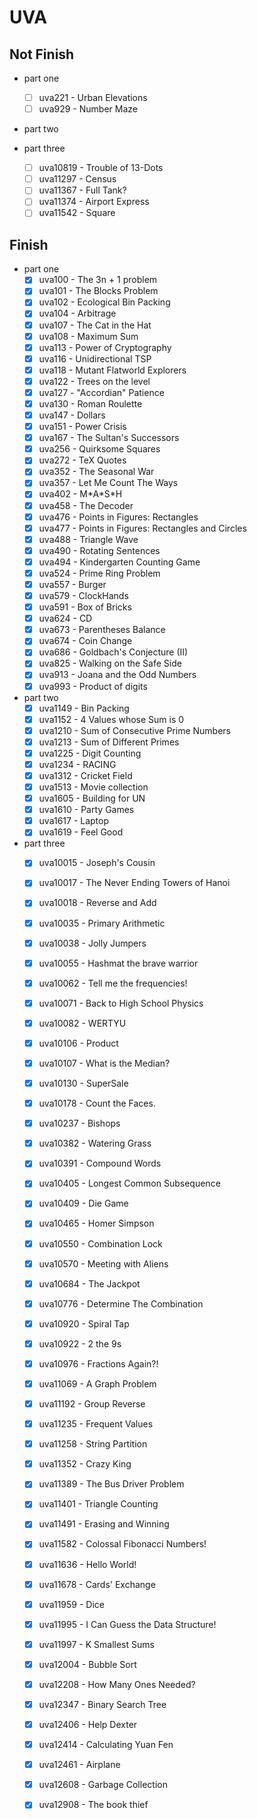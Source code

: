 # UVA

## Not Finish

* part one
	* [ ] uva221 - Urban Elevations
	* [ ] uva929 - Number Maze

* part two

* part three
	* [ ] uva10819 - Trouble of 13-Dots
	* [ ] uva11297 - Census
	* [ ] uva11367 - Full Tank?
	* [ ] uva11374 - Airport Express
	* [ ] uva11542 - Square

## Finish

* part one
	* [x] uva100 - The 3n + 1 problem
	* [x] uva101 - The Blocks Problem
	* [x] uva102 - Ecological Bin Packing
	* [x] uva104 - Arbitrage
	* [x] uva107 - The Cat in the Hat
	* [x] uva108 - Maximum Sum
	* [x] uva113 - Power of Cryptography
	* [x] uva116 - Unidirectional TSP
	* [x] uva118 - Mutant Flatworld Explorers
	* [x] uva122 - Trees on the level
	* [x] uva127 - "Accordian" Patience
	* [x] uva130 - Roman Roulette
	* [x] uva147 - Dollars 
	* [x] uva151 - Power Crisis
	* [x] uva167 - The Sultan's Successors
	* [x] uva256 - Quirksome Squares
	* [x] uva272 - TeX Quotes
	* [x] uva352 - The Seasonal War
	* [x] uva357 - Let Me Count The Ways
	* [x] uva402 - M\*A\*S\*H
	* [x] uva458 - The Decoder
	* [x] uva476 - Points in Figures: Rectangles
	* [x] uva477 - Points in Figures: Rectangles and Circles
	* [x] uva488 - Triangle Wave
	* [x] uva490 - Rotating Sentences
	* [x] uva494 - Kindergarten Counting Game
	* [x] uva524 - Prime Ring Problem
	* [x] uva557 - Burger
	* [x] uva579 - ClockHands
	* [x] uva591 - Box of Bricks
	* [x] uva624 - CD
	* [x] uva673 - Parentheses Balance
	* [x] uva674 - Coin Change
	* [x] uva686 - Goldbach's Conjecture (II)
	* [x] uva825 - Walking on the Safe Side
	* [x] uva913 - Joana and the Odd Numbers
	* [x] uva993 - Product of digits

* part two
	* [x] uva1149 - Bin Packing
	* [x] uva1152 - 4 Values whose Sum is 0
	* [x] uva1210 - Sum of Consecutive Prime Numbers
	* [x] uva1213 - Sum of Different Primes
	* [x] uva1225 - Digit Counting
	* [x] uva1234 - RACING
	* [x] uva1312 - Cricket Field
	* [x] uva1513 - Movie collection
	* [x] uva1605 - Building for UN
	* [x] uva1610 - Party Games
	* [x] uva1617 - Laptop
	* [x] uva1619 - Feel Good

* part three
	* [x] uva10015 - Joseph's Cousin
	* [x] uva10017 - The Never Ending Towers of Hanoi
	* [x] uva10018 - Reverse and Add
	* [x] uva10035 - Primary Arithmetic
	* [x] uva10038 - Jolly Jumpers
	* [x] uva10055 - Hashmat the brave warrior
	* [x] uva10062 - Tell me the frequencies!
	* [x] uva10071 - Back to High School Physics
	* [x] uva10082 - WERTYU
	* [x] uva10106 - Product
	* [x] uva10107 - What is the Median?
	* [x] uva10130 - SuperSale
	* [x] uva10178 - Count the Faces.
	* [x] uva10237 - Bishops
	* [x] uva10382 - Watering Grass
	* [x] uva10391 - Compound Words
	* [x] uva10405 - Longest Common Subsequence
	* [x] uva10409 - Die Game
	* [x] uva10465 - Homer Simpson
	* [x] uva10550 - Combination Lock
	* [x] uva10570 - Meeting with Aliens
	* [x] uva10684 - The Jackpot
	* [x] uva10776 - Determine The Combination
	* [x] uva10920 - Spiral Tap
	* [x] uva10922 - 2 the 9s
	* [x] uva10976 - Fractions Again?!
	* [x] uva11069 - A Graph Problem
	* [x] uva11192 - Group Reverse
	* [x] uva11235 - Frequent Values
	* [x] uva11258 - String Partition
	* [x] uva11352 - Crazy King
	* [x] uva11389 - The Bus Driver Problem
	* [x] uva11401 - Triangle Counting
	* [x] uva11491 - Erasing and Winning
	* [x] uva11582 - Colossal Fibonacci Numbers!
	* [x] uva11636 - Hello World!
	* [x] uva11678 - Cards' Exchange
	* [x] uva11959 - Dice
	* [x] uva11995 - I Can Guess the Data Structure!
	* [x] uva11997 - K Smallest Sums
	* [x] uva12004 - Bubble Sort
	* [x] uva12208 - How Many Ones Needed?
	* [x] uva12347 - Binary Search Tree
	* [x] uva12406 - Help Dexter
	* [x] uva12414 - Calculating Yuan Fen
	* [x] uva12461 - Airplane
	* [x] uva12608 - Garbage Collection
	* [x] uva12908 - The book thief

